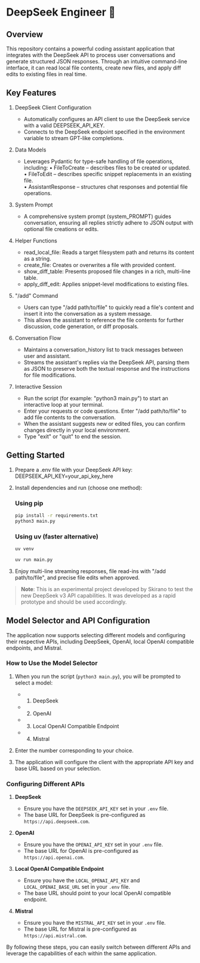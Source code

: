 # DeepSeek Engineer 🐋

## Overview

This repository contains a powerful coding assistant application that integrates with the DeepSeek API to process user conversations and generate structured JSON responses. Through an intuitive command-line interface, it can read local file contents, create new files, and apply diff edits to existing files in real time.

## Key Features

1. DeepSeek Client Configuration
   - Automatically configures an API client to use the DeepSeek service with a valid DEEPSEEK_API_KEY. 
   - Connects to the DeepSeek endpoint specified in the environment variable to stream GPT-like completions. 

2. Data Models
   - Leverages Pydantic for type-safe handling of file operations, including:
     • FileToCreate – describes files to be created or updated.  
     • FileToEdit – describes specific snippet replacements in an existing file.  
     • AssistantResponse – structures chat responses and potential file operations.  

3. System Prompt
   - A comprehensive system prompt (system_PROMPT) guides conversation, ensuring all replies strictly adhere to JSON output with optional file creations or edits.  

4. Helper Functions
   - read_local_file: Reads a target filesystem path and returns its content as a string.  
   - create_file: Creates or overwrites a file with provided content.  
   - show_diff_table: Presents proposed file changes in a rich, multi-line table.  
   - apply_diff_edit: Applies snippet-level modifications to existing files.  

5. "/add" Command
   - Users can type "/add path/to/file" to quickly read a file's content and insert it into the conversation as a system message.  
   - This allows the assistant to reference the file contents for further discussion, code generation, or diff proposals.  

6. Conversation Flow
   - Maintains a conversation_history list to track messages between user and assistant.  
   - Streams the assistant's replies via the DeepSeek API, parsing them as JSON to preserve both the textual response and the instructions for file modifications.  

7. Interactive Session
   - Run the script (for example: "python3 main.py") to start an interactive loop at your terminal.  
   - Enter your requests or code questions. Enter "/add path/to/file" to add file contents to the conversation.  
   - When the assistant suggests new or edited files, you can confirm changes directly in your local environment.  
   - Type "exit" or "quit" to end the session.  

## Getting Started

1. Prepare a .env file with your DeepSeek API key:
   DEEPSEEK_API_KEY=your_api_key_here

2. Install dependencies and run (choose one method):

   ### Using pip
   ```bash
   pip install -r requirements.txt
   python3 main.py
   ```

   ### Using uv (faster alternative)
   ```bash
   uv venv

   uv run main.py
   ```

3. Enjoy multi-line streaming responses, file read-ins with "/add path/to/file", and precise file edits when approved.

> **Note**: This is an experimental project developed by Skirano to test the new DeepSeek v3 API capabilities. It was developed as a rapid prototype and should be used accordingly.

## Model Selector and API Configuration

The application now supports selecting different models and configuring their respective APIs, including DeepSeek, OpenAI, local OpenAI compatible endpoints, and Mistral.

### How to Use the Model Selector

1. When you run the script (`python3 main.py`), you will be prompted to select a model:
   - 1. DeepSeek
   - 2. OpenAI
   - 3. Local OpenAI Compatible Endpoint
   - 4. Mistral

2. Enter the number corresponding to your choice.

3. The application will configure the client with the appropriate API key and base URL based on your selection.

### Configuring Different APIs

1. **DeepSeek**
   - Ensure you have the `DEEPSEEK_API_KEY` set in your `.env` file.
   - The base URL for DeepSeek is pre-configured as `https://api.deepseek.com`.

2. **OpenAI**
   - Ensure you have the `OPENAI_API_KEY` set in your `.env` file.
   - The base URL for OpenAI is pre-configured as `https://api.openai.com`.

3. **Local OpenAI Compatible Endpoint**
   - Ensure you have the `LOCAL_OPENAI_API_KEY` and `LOCAL_OPENAI_BASE_URL` set in your `.env` file.
   - The base URL should point to your local OpenAI compatible endpoint.

4. **Mistral**
   - Ensure you have the `MISTRAL_API_KEY` set in your `.env` file.
   - The base URL for Mistral is pre-configured as `https://api.mistral.com`.

By following these steps, you can easily switch between different APIs and leverage the capabilities of each within the same application.
